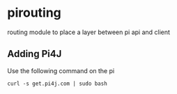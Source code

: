 # pirouting
routing module to place a layer between pi api and client

## Adding Pi4J

Use the following command on the pi

<code>curl -s get.pi4j.com | sudo bash</code>
